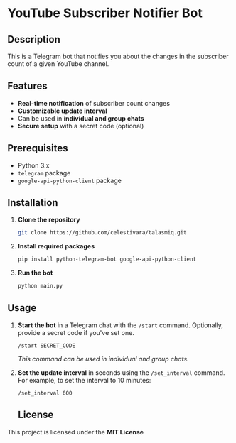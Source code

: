 # YouTube Subscriber Notifier Bot

## Description

This is a Telegram bot that notifies you about the changes in the subscriber count of a given YouTube channel.

## Features

- **Real-time notification** of subscriber count changes
- **Customizable update interval**
- Can be used in **individual and group chats**
- **Secure setup** with a secret code (optional)

## Prerequisites

- Python 3.x
- `telegram` package
- `google-api-python-client` package

## Installation

1. **Clone the repository**

    ```bash
    git clone https://github.com/celestivara/talasmiq.git
    ```

2. **Install required packages**

    ```bash
    pip install python-telegram-bot google-api-python-client
    ```

3. **Run the bot**

    ```bash
    python main.py
    ```

## Usage

1. **Start the bot** in a Telegram chat with the `/start` command. Optionally, provide a secret code if you've set one.

    ```
    /start SECRET_CODE
    ```

    *This command can be used in individual and group chats.*

2. **Set the update interval** in seconds using the `/set_interval` command. For example, to set the interval to 10 minutes:

    ```
    /set_interval 600
    ```

    ## License

This project is licensed under the **MIT License**
